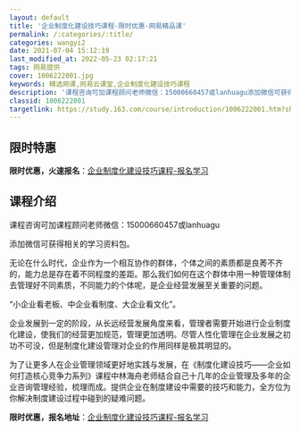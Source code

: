 ```yaml
---
layout: default
title: '企业制度化建设技巧课程-限时优惠-网易精品课'
permalink: /:categories/:title/
categories: wangyi2
date: 2021-07-04 15:12:19
last_modified_at: 2022-05-23 02:17:21
tags: 网易提供
cover: 1006222001.jpg
keywords: 精选网课,网易云课堂,企业制度化建设技巧课程
description: '课程咨询可加课程顾问老师微信：15000660457或lanhuagu添加微信可获得相关的学习资料包。无论在什么时代，企'
classid: 1006222001
targetlink: https://study.163.com/course/introduction/1006222001.htm?share=1&shareId=1025206652&utm_campaign=share&utm_medium=iphoneShare&utm_source=&utm_u=1025206652
---
```


## 限时特惠

**限时优惠，火速报名**：[企业制度化建设技巧课程-报名学习](https://study.163.com/course/introduction/1006222001.htm?share=1&shareId=1025206652&utm_campaign=share&utm_medium=iphoneShare&utm_source=&utm_u=1025206652)

## 课程介绍

课程咨询可加课程顾问老师微信：15000660457或lanhuagu

添加微信可获得相关的学习资料包。



无论在什么时代，企业作为一个相互协作的群体，个体之间的素质都是良莠不齐的，能力总是存在着不同程度的差距。那么我们如何在这个群体中用一种管理体制去管理好不同素质，不同能力的个体呢，是企业经营发展至关重要的问题。

“小企业看老板、中企业看制度、大企业看文化”。

企业发展到一定的阶段，从长远经营发展角度来看，管理者需要开始进行企业制度化建设，使我们的经营更加规范，管理更加透明。尽管人性化管理在企业发展之初功不可没，但是制度化建设管理对企业的作用同样是极其明显的。

为了让更多人在企业管理领域更好地实践与发展，在《制度化建设技巧——企业如何打造核心竞争力系列》课程中林海舟老师结合自己十几年的企业管理及多年的企业咨询管理经验，梳理而成。提供企业在制度建设中需要的技巧和能力，全方位为你解决制度建设过程中碰到的疑难问题。

**限时优惠，报名地址**：[企业制度化建设技巧课程-报名学习](https://study.163.com/course/introduction/1006222001.htm?share=1&shareId=1025206652&utm_campaign=share&utm_medium=iphoneShare&utm_source=&utm_u=1025206652)

